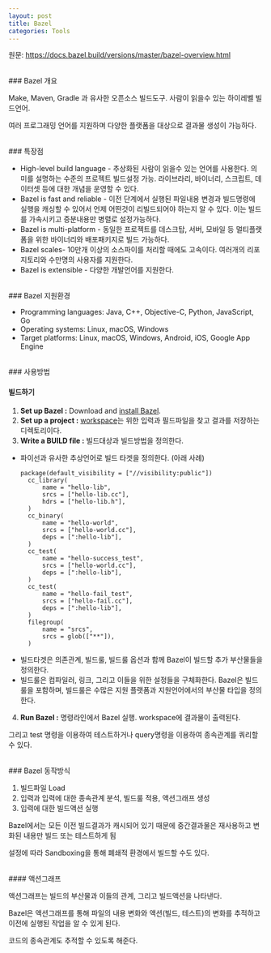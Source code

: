 ```yaml
---
layout: post
title: Bazel
categories: Tools
---
```




원문: <https://docs.bazel.build/versions/master/bazel-overview.html>


<br>
### Bazel 개요

Make, Maven, Gradle 과 유사한 오픈소스 빌드도구. 사람이 읽을수 있는 하이레벨 빌드언어. 

여러 프로그래밍 언어를 지원하며 다양한 플랫폼을 대상으로 결과물 생성이 가능하다. 


<br>
### 특장점

- High-level build language - 추상화된 사람이 읽을수 있는 언어를 사용한다. 의미를 설명하는 수준의 프로젝트 빌드설정 가능. 라이브라리, 바이너리, 스크립트, 데이터셋 등에 대한 개념을 운영할 수 있다. 
- Bazel is fast and reliable -  이전 단계에서 실행된 파일내용 변경과 빌드명령에 실행을 캐싱할 수 있어서 언제 어떤것이 리빌드되어야 하는지 알 수 있다. 이는 빌드를 가속시키고 증분내용만 병렬로 설정가능하다.
- Bazel is multi-platform - 동일한 프로젝트를 데스크탑, 서버, 모바일 등 멀티플랫폼을 위한 바이너리와 배포패키지로 빌드 가능하다. 
- Bazel scales- 10만개 이상의  소스파이를 처리할 때에도 고속이다. 여러개의 리포지토리와 수만명의 사용자를 지원한다. 
- Bazel is extensible - 다양한 개발언어를 지원한다.




<br>
### Bazel 지원환경

- Programming languages: Java, C++, Objective-C, Python, JavaScript, Go
- Operating systems: Linux, macOS, Windows
- Target platforms: Linux, macOS, Windows, Android, iOS, Google App Engine




<br>
### 사용방법

#### 빌드하기

1. **Set up Bazel :** Download and [install Bazel](https://docs.bazel.build/versions/master/install.html).
2. **Set up a project :** [workspace](https://docs.bazel.build/versions/master/build-ref.html#workspaces)는  위한 입력과 필드파일을 찾고 결과를 저장하는 디렉토리이다.
3. **Write a BUILD file :**  빌드대상과 빌드방법을 정의한다. 
- 파이선과 유사한 추상언어로 빌드 타겟을 정의한다. (아래 사례)
  ```
  package(default_visibility = ["//visibility:public"])
  	cc_library(
  	    name = "hello-lib",
  	    srcs = ["hello-lib.cc"],
  	    hdrs = ["hello-lib.h"],
  	)
  	cc_binary(
  	    name = "hello-world",
  	    srcs = ["hello-world.cc"],
  	    deps = [":hello-lib"],
  	)
  	cc_test(
  	    name = "hello-success_test",
  	    srcs = ["hello-world.cc"],
  	    deps = [":hello-lib"],
  	)
  	cc_test(
  	    name = "hello-fail_test",
  	    srcs = ["hello-fail.cc"],
  	    deps = [":hello-lib"],
  	)
  	filegroup(
  	    name = "srcs",
  	    srcs = glob(["**"]),
  	)
  ```
- 빌드타겟은 의존관계, 빌드룰, 빌드룰 옵션과 함께 Bazel이 빌드할 추가 부산물들을 정의한다. 
- 빌드룰은 컴파일러, 링크, 그리고 이들을 위한 설정들을 구체화한다. Bazel은 빌드룰을 포함하며, 빌드룰은 수많은 지원 플랫폼과 지원언어에서의 부산물 타입을 정의한다.
4. **Run Bazel :** 명령라인에서 Bazel 실행. workspace에 결과물이 출력된다. 

그리고 test 명령을 이용하여 테스트하거나 query명령을 이용하여 종속관계를 쿼리할 수 있다. 


<br>
### Bazel 동작방식

1. 빌드파일 Load
2. 입력과 입력에 대한 종속관계 분석, 빌드룰 적용, 액션그래프 생성
3. 입력에 대한 빌드액션 실행

Bazel에서는 모든 이전 빌드결과가 캐시되어 있기 때문에 중간결과물은 재사용하고 변화된 내용만 빌드 또는 테스트하게 됨

설정에 따라 Sandboxing을 통해 폐쇄적 환경에서 빌드할 수도 있다.


<br>
#### 액션그래프

액션그래프는 빌드의 부산물과 이들의 관계, 그리고 빌드액션을 나타낸다. 

Bazel은 액션그래프를 통해 파일의 내용 변화와 액션(빌드, 테스트)의 변화를 추적하고 이전에 실행된 작업을 알 수 있게 된다.

코드의 종속관계도 추적할 수 있도록 해준다.

<br><br>
